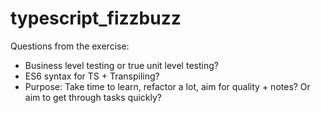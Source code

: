 # typescript_fizzbuzz

Questions from the exercise:
* Business level testing or true unit level testing?
* ES6 syntax for TS + Transpiling?
* Purpose: Take time to learn, refactor a lot, aim for quality + notes? Or aim to get through tasks quickly?